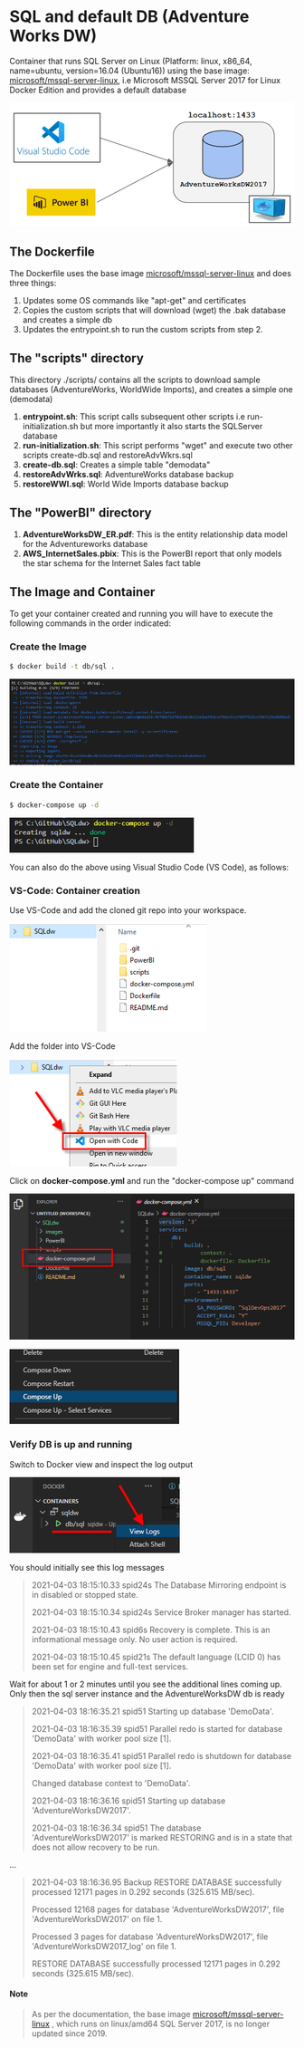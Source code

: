 # SQL and default DB (Adventure Works DW)
Container that runs SQL Server on Linux (Platform: linux, x86_64, name=ubuntu, version=16.04 (Ubuntu16)) using the base image: [microsoft/mssql-server-linux](https://hub.docker.com/r/microsoft/mssql-server-linux), i.e Microsoft MSSQL Server 2017 for Linux Docker Edition and provides a default database

![Architecture](./images/Architecture.png)

## The Dockerfile
The Dockerfile uses the base image [microsoft/mssql-server-linux](https://hub.docker.com/r/microsoft/mssql-server-linux) and does three things:

1. Updates some OS commands like "apt-get" and certificates
2. Copies the custom scripts that will download (wget) the .bak database and creates a simple db
3. Updates the entrypoint.sh to run the custom scripts from step 2.

## The "scripts" directory
This directory ./scripts/ contains all the scripts to download sample databases (AdventureWorks, WorldWide Imports), and creates a simple one (demodata)

1. **entrypoint.sh**: This script calls subsequent other scripts i.e run-initialization.sh but more importantly it also starts the SQLServer database
2. **run-initialization.sh**: This script performs "wget" and execute two other scripts create-db.sql and restoreAdvWkrs.sql  
3. **create-db.sql**: Creates a simple table "demodata"
4. **restoreAdvWrks.sql**: AdventureWorks database backup
5. **restoreWWI.sql**: World Wide Imports database backup

## The "PowerBI" directory
1. **AdventureWorksDW_ER.pdf**: This is the entity relationship data model for the Adventureworks database
2. **AWS_InternetSales.pbix**: This is the PowerBI report that only models the star schema for the Internet Sales fact table

## The Image and Container
To get your container created and running you will have to execute the following commands in the order indicated:
### Create the Image
``` bash
$ docker build -t db/sql .
```
![Docker Build](./images/DockerBuild.png)
### Create the Container
``` bash
$ docker-compose up -d
```
![Docker Compose](./images/DockerCompose.png)

You can also do the above using Visual Studio Code (VS Code), as follows:

### VS-Code: Container creation

Use VS-Code and add the cloned git repo into your workspace. 

![Cloned Repository](./images/ClonedRepo.png)

Add the folder into VS-Code

![Dir2VSCode](./images/RepoIntoVSCode.png)

Click on **docker-compose.yml** and run the "docker-compose up" command

![DockerCompose](./images/VSCodeDockerCompose.png)

![ComposeUp](./images/VSCodeComposeUp.png)



### Verify DB is up and running
Switch to Docker view and inspect the log output

![DockerLogs](./images/ContainerLogs.png)

You should initially see this log messages

>2021-04-03 18:15:10.33 spid24s     The Database Mirroring endpoint is in disabled or stopped state.<p>
2021-04-03 18:15:10.34 spid24s     Service Broker manager has started.<p>
2021-04-03 18:15:10.43 spid6s      Recovery is complete. This is an informational message only. No user action is required.<p>
2021-04-03 18:15:10.45 spid21s     The default language (LCID 0) has been set for engine and full-text services.<p>

Wait for about 1 or 2 minutes until you see the additional lines coming up. Only then the sql server instance and the AdventureWorksDW db is ready

>2021-04-03 18:16:35.21 spid51      Starting up database 'DemoData'.<p>
2021-04-03 18:16:35.39 spid51      Parallel redo is started for database 'DemoData' with worker pool size [1].<p>
2021-04-03 18:16:35.41 spid51      Parallel redo is shutdown for database 'DemoData' with worker pool size [1].<p>
Changed database context to 'DemoData'.<p>
2021-04-03 18:16:36.16 spid51      Starting up database 'AdventureWorksDW2017'.<p>
2021-04-03 18:16:36.34 spid51      The database 'AdventureWorksDW2017' is marked RESTORING and is in a state that does not allow recovery to be run.<p>

...

>2021-04-03 18:16:36.95 Backup      RESTORE DATABASE successfully processed 12171 pages in 0.292 seconds (325.615 MB/sec).<p>
Processed 12168 pages for database 'AdventureWorksDW2017', file 'AdventureWorksDW2017' on file 1.<p>
Processed 3 pages for database 'AdventureWorksDW2017', file 'AdventureWorksDW2017_log' on file 1.<p>
RESTORE DATABASE successfully processed 12171 pages in 0.292 seconds (325.615 MB/sec).<p>

#### Note
> As per the documentation, the base image [microsoft/mssql-server-linux](https://hub.docker.com/r/microsoft/mssql-server-linux) , which runs on linux/amd64 SQL Server 2017, is no longer updated since 2019.